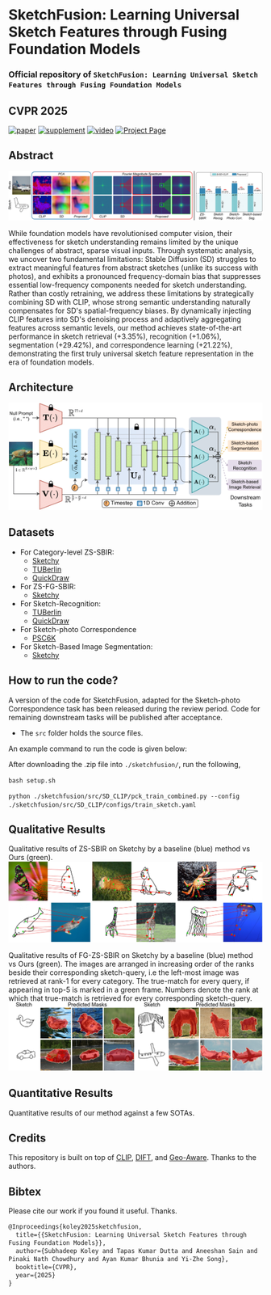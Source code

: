# SketchFusion: Learning Universal Sketch Features through Fusing Foundation Models
### Official repository of ``SketchFusion: Learning Universal Sketch Features through Fusing Foundation Models``
## **CVPR 2025**
[![paper](https://img.shields.io/badge/arXiv-Paper-brightgreen)](https://arxiv.org/pdf/2503.14129)
[![supplement](https://img.shields.io/badge/Supplementary-Material-F9D371)](https://openreview.net/attachment?id=OQ7Fn5TPjK&name=pdf)
[![video](https://img.shields.io/badge/Video-Presentation-B85252)](https://www.youtube.com/watch?v=ImcQFsS1SfE)
[![Project Page](https://img.shields.io/badge/Project-Page-blue)](https://subhadeepkoley.github.io/SketchFusion/)

## Abstract
 
![abs](./static/teaser.png?raw=true)

 
While foundation models have revolutionised computer vision, their effectiveness for sketch understanding remains limited by the unique challenges of abstract, sparse visual inputs. Through systematic analysis, we uncover two fundamental limitations: Stable Diffusion (SD) struggles to extract meaningful features from abstract sketches (unlike its success with photos), and exhibits a pronounced frequency-domain bias that suppresses essential low-frequency components needed for sketch understanding. Rather than costly retraining, we address these limitations by strategically combining SD with CLIP, whose strong semantic understanding naturally compensates for SD's spatial-frequency biases. By dynamically injecting CLIP features into SD's denoising process and adaptively aggregating features across semantic levels, our method achieves state-of-the-art performance in sketch retrieval (+3.35\%), recognition (+1.06\%), segmentation (+29.42\%), and correspondence learning (+21.22\%), demonstrating the first truly universal sketch feature representation in the era of foundation models.

## Architecture

![arch](./static/arch.png?raw=true)

## Datasets
- For Category-level ZS-SBIR:
  - [Sketchy](https://dl.acm.org/doi/10.1145/2897824.2925954)
  - [TUBerlin](https://cybertron.cg.tu-berlin.de/eitz/projects/classifysketch/sketches_png.zip)
  - [QuickDraw](https://github.com/googlecreativelab/quickdraw-dataset)
- For ZS-FG-SBIR:
  - [Sketchy](https://dl.acm.org/doi/10.1145/2897824.2925954)
- For Sketch-Recognition:
  - [TUBerlin](https://cybertron.cg.tu-berlin.de/eitz/projects/classifysketch/sketches_png.zip)
  - [QuickDraw](https://github.com/googlecreativelab/quickdraw-dataset)
- For Sketch-photo Correspondence
  - [PSC6K](https://github.com/cogtoolslab/photo-sketch-correspondence/blob/main/PSC6K_Benchmark_README.md)
- For Sketch-Based Image Segmentation:
  - [Sketchy](https://dl.acm.org/doi/10.1145/2897824.2925954)


## How to run the code?
 
 A version of the code for SketchFusion, adapted for the Sketch-photo Correspondence task has been released during the review period. Code for remaining downstream tasks will be published after acceptance.
 - The `src` folder holds the source files.

An example command to run the code is given below:

After downloading the .zip file into `./sketchfusion/`, run the following,

`bash setup.sh`

`python ./sketchfusion/src/SD_CLIP/pck_train_combined.py --config ./sketchfusion/src/SD_CLIP/configs/train_sketch.yaml`


## Qualitative Results

Qualitative results of ZS-SBIR on Sketchy by a baseline (blue) method vs Ours (green).
![qualitative_FG](https://github.com/TapasKumarDutta1/SketchFusion/blob/main/static/correspondence.jpg?raw=true)


Qualitative results of FG-ZS-SBIR on Sketchy by a baseline (blue) method vs Ours (green). The images are arranged in increasing order of the ranks beside their corresponding sketch-query, i.e the left-most image was retrieved at rank-1 for every category. The true-match for every query, if appearing in top-5 is marked in a green frame. Numbers denote the rank at which that true-match is retrieved for every corresponding sketch-query.
![qualitative_FG](https://github.com/TapasKumarDutta1/SketchFusion/blob/main/static/seg.jpg?raw=true)


## Quantitative Results

Quantitative results of our method against a few SOTAs.



## Credits

This repository is built on top of [CLIP](https://github.com/openai/CLIP.git), [DIFT](https://github.com/Tsingularity/dift), and [Geo-Aware](https://github.com/Junyi42/GeoAware-SC.git).
Thanks to the authors.

## Bibtex

Please cite our work if you found it useful. Thanks.
```
@Inproceedings{koley2025sketchfusion,
  title={{SketchFusion: Learning Universal Sketch Features through Fusing Foundation Models}},
  author={Subhadeep Koley and Tapas Kumar Dutta and Aneeshan Sain and Pinaki Nath Chowdhury and Ayan Kumar Bhunia and Yi-Zhe Song},
  booktitle={CVPR},
  year={2025}
}
```
